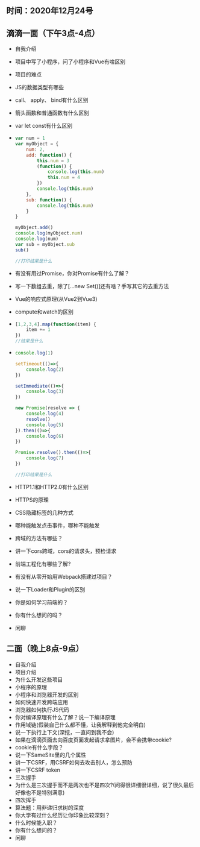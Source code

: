 ## 时间：2020年12月24号

## 滴滴一面（下午3点-4点）

- 自我介绍

- 项目中写了小程序，问了小程序和Vue有啥区别

- 项目的难点

- JS的数据类型有哪些

- call、 apply、 bind有什么区别

- 箭头函数和普通函数有什么区别

- var let const有什么区别

- ```javascript
  var num = 1
  var myObject = {
      num: 2,
      add: function() {
          this.num = 3
          (function() {
              console.log(this.num)
              this.num = 4
          })
          console.log(this.num)
      },
      sub: function() {
          console.log(this.num)
      }
  }
  
  myObject.add()
  console.log(myObject.num)
  console.log(num)
  var sub = myObject.sub
  sub()
  
  //打印结果是什么
  ```

- 有没有用过Promise，你对Promise有什么了解？

- 写一下数组去重，除了[...new Set()]还有啥？手写其它的去重方法

- Vue的响应式原理(从Vue2到Vue3)

- compute和watch的区别

- ```javascript
  [1,2,3,4].map(function(item) {
      item += 1
  })
  //结果是什么
  ```

- ```javascript
  console.log(1)
  
  setTimeout(()=>{
      console.log(2)
  })
  
  setImmediate(()=>{
      console.log(3)
  })
  
  new Promise(resolve => {
      console.log(4)
      resolve()
      console.log(5)
  }).then(()=>{
      console.log(6)
  })
  
  Promise.resolve().then(()=>{
      console.log(7)
  })
  
  //打印结果是什么
  ```

- HTTP1.1和HTTP2.0有什么区别

- HTTPS的原理

- CSS隐藏标签的几种方式

- 哪种能触发点击事件，哪种不能触发

- 跨域的方法有哪些？

- 讲一下cors跨域，cors的请求头，预检请求

- 前端工程化有哪些了解?

- 有没有从零开始用Webpack搭建过项目？

- 说一下Loader和Plugin的区别

- 你是如何学习前端的？

- 你有什么想问的吗？

- 闲聊



## 二面（晚上8点-9点）

- 自我介绍
- 项目介绍
- 为什么开发这些项目
- 小程序的原理
- 小程序和浏览器开发的区别
- 如何快速开发跨端应用
- 浏览器如何执行JS代码
- 你对编译原理有什么了解？说一下编译原理
- 作用域链(假装自己什么都不懂，让我解释到他完全明白)
- 说一下执行上下文(深挖，一直问到我不会)
- 如果在滴滴页面去向百度页面发起请求拿图片，会不会携带cookie?
- cookie有什么字段？
- 说一下SameSite里的几个属性
- 讲一下CSRF，用CSRF如何去攻击别人，怎么预防
- 讲一下CSRF token
- 三次握手
- 为什么是三次握手而不是两次也不是四次?(问得很详细很详细，说了很久最后好像也不是特别满意)
- 四次挥手
- 算法题：用非递归求树的深度
- 你大学有过什么经历让你印象比较深刻？
- 什么时候能入职？
- 你有什么想问的？
- 闲聊